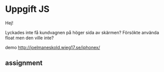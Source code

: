 # Uppgift JS

Hej! 

Lyckades inte få kundvagnen på höger sida av skärmen? Försökte använda float men den ville inte?

demo http://joelmaneskold.wieg17.se/iphonex/

## assignment



